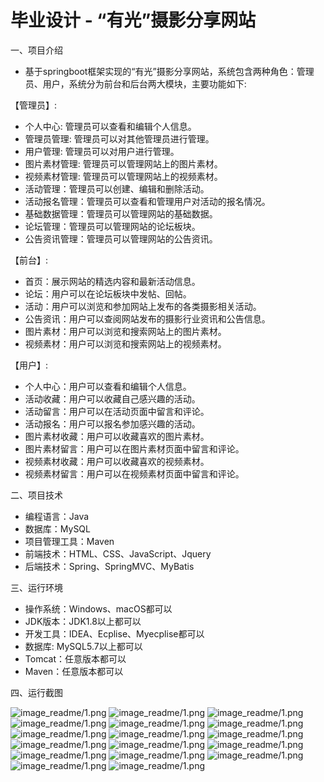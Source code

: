 毕业设计 - “有光”摄影分享网站
=
一、项目介绍
- 基于springboot框架实现的“有光”摄影分享网站，系统包含两种角色：管理员、用户，系统分为前台和后台两大模块，主要功能如下:

【管理员】:
- 个人中心: 管理员可以查看和编辑个人信息。
- 管理员管理: 管理员可以对其他管理员进行管理。
- 用户管理: 管理员可以对用户进行管理。
- 图片素材管理: 管理员可以管理网站上的图片素材。
- 视频素材管理: 管理员可以管理网站上的视频素材。
- 活动管理：管理员可以创建、编辑和删除活动。
- 活动报名管理：管理员可以查看和管理用户对活动的报名情况。
- 基础数据管理：管理员可以管理网站的基础数据。
- 论坛管理：管理员可以管理网站的论坛板块。
- 公告资讯管理：管理员可以管理网站的公告资讯。

【前台】:
- 首页：展示网站的精选内容和最新活动信息。
- 论坛：用户可以在论坛板块中发帖、回帖。
- 活动：用户可以浏览和参加网站上发布的各类摄影相关活动。
- 公告资讯：用户可以查阅网站发布的摄影行业资讯和公告信息。
- 图片素材：用户可以浏览和搜索网站上的图片素材。
- 视频素材：用户可以浏览和搜索网站上的视频素材。

【用户】:
- 个人中心：用户可以查看和编辑个人信息。
- 活动收藏：用户可以收藏自己感兴趣的活动。
- 活动留言：用户可以在活动页面中留言和评论。
- 活动报名：用户可以报名参加感兴趣的活动。
- 图片素材收藏：用户可以收藏喜欢的图片素材。
- 图片素材留言：用户可以在图片素材页面中留言和评论。
- 视频素材收藏：用户可以收藏喜欢的视频素材。
- 视频素材留言：用户可以在视频素材页面中留言和评论。


二、项目技术
- 编程语言：Java
- 数据库：MySQL
- 项目管理工具：Maven
- 前端技术：HTML、CSS、JavaScript、Jquery
- 后端技术：Spring、SpringMVC、MyBatis

三、运行环境
- 操作系统：Windows、macOS都可以
- JDK版本：JDK1.8以上都可以
- 开发工具：IDEA、Ecplise、Myecplise都可以
- 数据库: MySQL5.7以上都可以
- Tomcat：任意版本都可以
- Maven：任意版本都可以

四、运行截图

![image_readme/1.png](https://github.com/jasonlin233-cell/youguangsheyingwz/blob/main/image_readme/1.png)
![image_readme/1.png](https://github.com/jasonlin233-cell/youguangsheyingwz/blob/main/image_readme/2.png)
![image_readme/1.png](https://github.com/jasonlin233-cell/youguangsheyingwz/blob/main/image_readme/3.png)
![image_readme/1.png](https://github.com/jasonlin233-cell/youguangsheyingwz/blob/main/image_readme/4.png)
![image_readme/1.png](https://github.com/jasonlin233-cell/youguangsheyingwz/blob/main/image_readme/5.png)
![image_readme/1.png](https://github.com/jasonlin233-cell/youguangsheyingwz/blob/main/image_readme/6.png)
![image_readme/1.png](https://github.com/jasonlin233-cell/youguangsheyingwz/blob/main/image_readme/7.png)
![image_readme/1.png](https://github.com/jasonlin233-cell/youguangsheyingwz/blob/main/image_readme/8.png)
![image_readme/1.png](https://github.com/jasonlin233-cell/youguangsheyingwz/blob/main/image_readme/9.png)
![image_readme/1.png](https://github.com/jasonlin233-cell/youguangsheyingwz/blob/main/image_readme/10.png)
![image_readme/1.png](https://github.com/jasonlin233-cell/youguangsheyingwz/blob/main/image_readme/11.png)
![image_readme/1.png](https://github.com/jasonlin233-cell/youguangsheyingwz/blob/main/image_readme/12.png)
![image_readme/1.png](https://github.com/jasonlin233-cell/youguangsheyingwz/blob/main/image_readme/13.png)
![image_readme/1.png](https://github.com/jasonlin233-cell/youguangsheyingwz/blob/main/image_readme/14.png)
![image_readme/1.png](https://github.com/jasonlin233-cell/youguangsheyingwz/blob/main/image_readme/15.png)
![image_readme/1.png](https://github.com/jasonlin233-cell/youguangsheyingwz/blob/main/image_readme/16.png)
![image_readme/1.png](https://github.com/jasonlin233-cell/youguangsheyingwz/blob/main/image_readme/17.png)
